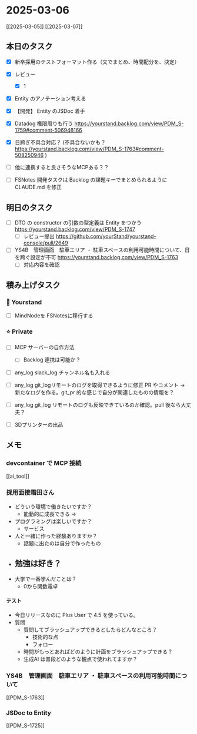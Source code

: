 # 2025-03-06

[[2025-03-05]] [[2025-03-07]]

## 本日のタスク

- [x] 新卒採用のテストフォーマット作る（文でまとめ、時間配分を、決定）
- [x] レビュー
	- [x] 1

- [x] Entity のアノテーション考える
- [x] 【開発】 Entity のJSDoc 着手
- [x] Datadog 権限周りも行う https://yourstand.backlog.com/view/PDM_S-1759#comment-506948166
- [x] 日跨ぎ不具合対応？ (不具合ないかも？ https://yourstand.backlog.com/view/PDM_S-1763#comment-508250946 )

- [ ] 他に連携すると良さそうなMCPある？？
- [ ] FSNotes 開発タスクは Backlog の課題キーでまとめられるように CLAUDE.md を修正

## 明日のタスク

- [ ] DTO の constructor の引数の型定義は Entity をつかう https://yourstand.backlog.com/view/PDM_S-1747
	- [ ] レビュー提出 https://github.com/yourStand/yourstand-console/pull/2649
- [ ] YS4B　管理画面　駐車エリア ・ 駐車スペースの利用可能時間について、日を跨ぐ設定が不可 https://yourstand.backlog.com/view/PDM_S-1763
	- [ ] 対応内容を確認

## 積み上げタスク

### 🔵 Yourstand

- [ ] MindNodeを FSNotesに移行する

### ⭐️ Private

- [ ] MCP サーバーの自作方法
	- [ ] Backlog 連携は可能か？

- [ ] any_log slack_log チャンネル名も入れる
- [ ] any_log git_logリモートのログを取得できるように修正 PR やコメント -> 新たなログを作る。git_pr 的な感じで自分が関連したものの情報を？
- [ ] any_log git_log リモートのログも反映できているのか確認。pull 後なら大丈夫？

- [ ] 3Dプリンターの出品

## メモ

### devcontainer で MCP 接続

[[ai_tool]]

### 採用面接霜田さん

- どういう環境で働きたいですか？
	- 能動的に成長できる -> 
- プログラミングは楽しいですか？
	- サービス
- 人と一緒に作った経験ありますか？
	- 話題に出たのは自分で作ったもの
- 勉強は好き？
	- 
- 大学で一番学んだことは？
	- 0から関数電卓

#### テスト

- 今日リリースなのに Plus User で 4.5 を使っている。
- 質問
	- 質問してブラッシュアップできるとしたらどんなところ？
		- 技術的な点
		- フォロー
	- 時間がもっとあればどのように計画をブラッシュアップできる？
	- 生成AI は普段どのような観点で使われてますか？

### YS4B　管理画面　駐車エリア ・ 駐車スペースの利用可能時間について

[[PDM_S-1763]]

### JSDoc to Entity

[[PDM_S-1725]]